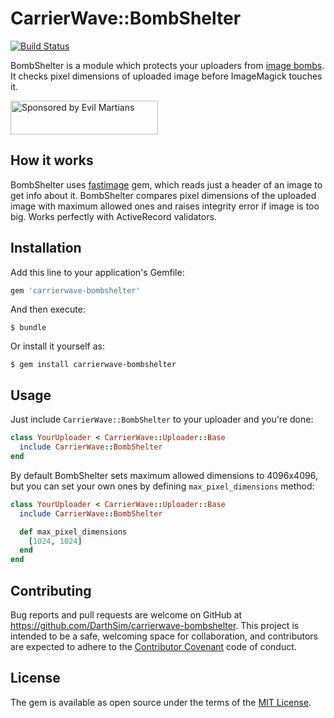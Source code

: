 # CarrierWave::BombShelter

[![Build Status](https://travis-ci.org/DarthSim/carrierwave-bombshelter.svg)](https://travis-ci.org/DarthSim/carrierwave-bombshelter)

BombShelter is a module which protects your uploaders from [image bombs](https://www.bamsoftware.com/hacks/deflate.html). It checks pixel dimensions of uploaded image before ImageMagick touches it.

<a href="https://evilmartians.com/">
<img src="https://evilmartians.com/badges/sponsored-by-evil-martians.svg" alt="Sponsored by Evil Martians" width="236" height="54">
</a>

## How it works

BombShelter uses [fastimage](https://github.com/sdsykes/fastimage) gem, which reads just a header of an image to get info about it. BombShelter compares pixel dimensions of the uploaded image with maximum allowed ones and raises integrity error if image is too big. Works perfectly with ActiveRecord validators.

## Installation

Add this line to your application's Gemfile:

```ruby
gem 'carrierwave-bombshelter'
```

And then execute:

    $ bundle

Or install it yourself as:

    $ gem install carrierwave-bombshelter

## Usage

Just include `CarrierWave::BombShelter` to your uploader and you're done:

```ruby
class YourUploader < CarrierWave::Uploader::Base
  include CarrierWave::BombShelter
end
```

By default BombShelter sets maximum allowed dimensions to 4096x4096, but you can set your own ones by defining `max_pixel_dimensions` method:

```ruby
class YourUploader < CarrierWave::Uploader::Base
  include CarrierWave::BombShelter

  def max_pixel_dimensions
    [1024, 1024]
  end
end
```

## Contributing

Bug reports and pull requests are welcome on GitHub at https://github.com/DarthSim/carrierwave-bombshelter. This project is intended to be a safe, welcoming space for collaboration, and contributors are expected to adhere to the [Contributor Covenant](http://contributor-covenant.org/) code of conduct.

## License

The gem is available as open source under the terms of the [MIT License](http://opensource.org/licenses/MIT).
